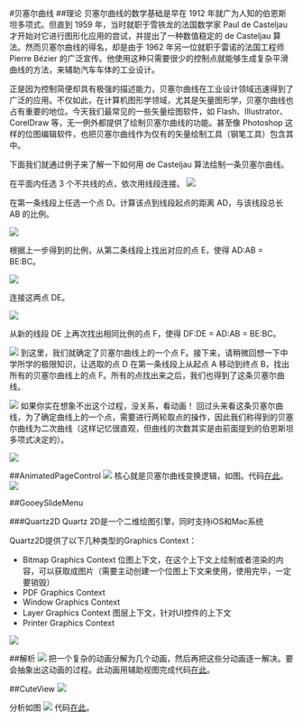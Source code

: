 #贝塞尔曲线
##理论
贝塞尔曲线的数学基础是早在 1912 年就广为人知的伯恩斯坦多项式。但直到 1959 年，当时就职于雪铁龙的法国数学家 Paul de Casteljau 才开始对它进行图形化应用的尝试，并提出了一种数值稳定的 de Casteljau 算法。然而贝塞尔曲线的得名，却是由于 1962 年另一位就职于雷诺的法国工程师 Pierre Bézier 的广泛宣传。他使用这种只需要很少的控制点就能够生成复杂平滑曲线的方法，来辅助汽车车体的工业设计。

正是因为控制简便却具有极强的描述能力，贝塞尔曲线在工业设计领域迅速得到了广泛的应用。不仅如此，在计算机图形学领域，尤其是矢量图形学，贝塞尔曲线也占有重要的地位。今天我们最常见的一些矢量绘图软件，如 Flash、Illustrator、CorelDraw 等，无一例外都提供了绘制贝塞尔曲线的功能。甚至像 Photoshop 这样的位图编辑软件，也把贝塞尔曲线作为仅有的矢量绘制工具（钢笔工具）包含其中。

下面我们就通过例子来了解一下如何用 de Casteljau 算法绘制一条贝塞尔曲线。

在平面内任选 3 个不共线的点，依次用线段连接。
![](lesson0_1.png)

在第一条线段上任选一个点 D。计算该点到线段起点的距离 AD，与该线段总长 AB 的比例。

![](lesson0_2.png)

根据上一步得到的比例，从第二条线段上找出对应的点 E，使得 AD:AB = BE:BC。

![](lesson0_3.png)

连接这两点 DE。

![](lesson0_4.png)

从新的线段 DE 上再次找出相同比例的点 F，使得 DF:DE = AD:AB = BE:BC。

![](lesson0_5.png)
到这里，我们就确定了贝塞尔曲线上的一个点 F。接下来，请稍微回想一下中学所学的极限知识，让选取的点 D 在第一条线段上从起点 A 移动到终点 B，找出所有的贝塞尔曲线上的点 F。所有的点找出来之后，我们也得到了这条贝塞尔曲线。

![](lesson0_6.png)
如果你实在想象不出这个过程，没关系，看动画！
回过头来看这条贝塞尔曲线，为了确定曲线上的一个点，需要进行两轮取点的操作，因此我们称得到的贝塞尔曲线为二次曲线（这样记忆很直观，但曲线的次数其实是由前面提到的伯恩斯坦多项式决定的）。

![](lesson0_7.gif)

##AnimatedPageControl
![](lesson0_9.gif)
核心就是贝塞尔曲线变换逻辑，如图。代码[在此](animatedPageControl)。
![](lesson0_8.png)

##GooeySlideMenu

###Quartz2D
Quartz 2D是一个二维绘图引擎，同时支持iOS和Mac系统

Quartz2D提供了以下几种类型的Graphics Context：

* Bitmap Graphics Context 位图上下文，在这个上下文上绘制或者渲染的内容，可以获取成图片（需要主动创建一个位图上下文来使用，使用完毕，一定要销毁）
* PDF Graphics Context
* Window Graphics Context
* Layer Graphics Context 图层上下文，针对UI控件的上下文
* Printer Graphics Context

![](lesson0_10.png)

##解析
![](lesson0_11.gif)
把一个复杂的动画分解为几个动画，然后再把这些分动画逐一解决。要会抽象出这动画的过程。此动画用辅助视图完成代码[在此](JKGooeySlideMenuDemo)。

##CuteView
![](lesson0_13.gif)

分析如图
![](lesson0_12.png)
代码[在此](CuteView)。

